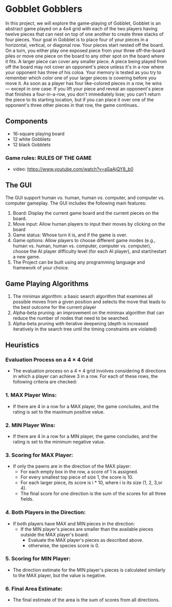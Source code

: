 # Gobblet Gobblers

In this project, we will explore the game-playing of Gobblet, Gobblet is an abstract game played on a 4x4 grid with each of the two players having twelve pieces that can nest on top of one another to create three stacks of four pieces.
Your goal in Gobblet is to place four of your pieces in a horizontal, vertical, or diagonal row. Your pieces start nested off the board. On a turn, you either play one exposed piece from your three off-the-board piles or move one piece on the board to any other spot on the board where it fits. A larger piece can cover any smaller piece. A piece being played from off the board may not cover an opponent's piece unless it's in a row where your opponent has three of his coloa.
Your memory is tested as you try to remember which color one of your larger pieces is covering before you move it. As soon as a player has four like-colored pieces in a row, he wins — except in one case: If you lift your piece and reveal an opponent's piece that finishes a four-in-a-row, you don't immediately lose; you can't return the piece to its starting location, but if you can place it over one of the opponent's three other pieces in that row, the game continues..

## Components

- 16-square playing board
- 12 white Gobblets
- 12 black Gobblets

### Game rules: RULES OF THE GAME

- video: https://www.youtube.com/watch?v=aSaAjQY8_b0

## The GUI

The GUI support human vs. human, human vs. computer, and computer vs. computer gameplay.
The GUI includes the following main features:

1. Board: Display the current game board and the current pieces on the board.
2. Move input: Allow human players to input their moves by clicking on the board
3. Game status: Whose turn it is, and if the game is over.
4. Game options: Allow players to choose different game modes (e.g., human vs. human, human vs. computer, computer vs. computer), choose the AI player difficulty level (for each AI player), and start/restart a new game.
5. The Project can be built using any programming language and framework of your choice.

## Game Playing Algorithms

1. The minimax algorithm: a basic search algorithm that examines all possible moves from a given position and selects the move that leads to the best outcome for the current player
2. Alpha-beta pruning: an improvement on the minimax algorithm that can reduce the number of nodes that need to be searched.
3. Alpha-beta pruning with iterative deepening (depth is increased iteratively in the search tree until the timing constraints are violated)

## Heuristics

### Evaluation Process on a 4 × 4 Grid

- The evaluation process on a 4 × 4 grid involves considering 8 directions in which a player can achieve 3 in a row. For each of these rows, the following criteria are checked:

### 1. MAX Player Wins:

- If there are 4 in a row for a MAX player, the game concludes, and the rating is set to the maximum positive value.

### 2. MIN Player Wins:

- If there are 4 in a row for a MIN player, the game concludes, and the rating is set to the minimum negative value.

### 3. Scoring for MAX Player:

- If only the pawns are in the direction of the MAX player:
  - For each empty box in the row, a score of 1 is assigned.
  - For every smallest top piece of size 1, the score is 10.
  - For each larger piece, its score is i \* 10, where i is its size (1, 2, 3,or 4).
  - The final score for one direction is the sum of the scores for all three fields.

### 4. Both Players in the Direction:

- If both players have MAX and MIN pieces in the direction:
  - If the MIN player's pieces are smaller than the available pieces outside the MAX player's board:
    - Evaluate the MAX player's pieces as described above.
    - otherwise, the species score is 0.

### 5. Scoring for MIN Player:

- The direction estimate for the MIN player's pieces is calculated similarly to the MAX player, but the value is negative.

### 6. Final Area Estimate:

- The final estimate of the area is the sum of scores from all directions.
